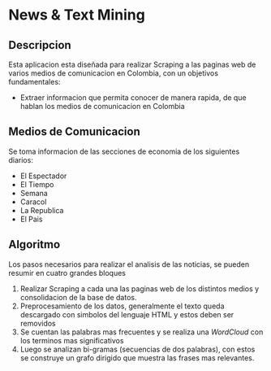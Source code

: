 
# News & Text Mining

## Descripcion

Esta aplicacion esta diseñada para realizar Scraping a las paginas web de varios medios de comunicacion en Colombia, con un objetivos fundamentales:

* Extraer informacion que permita conocer de manera rapida, de que hablan los medios de comunicacion en Colombia

## Medios de Comunicacion

Se toma informacion de las secciones de economia de los siguientes diarios:

* El Espectador 
* El Tiempo
* Semana
* Caracol
* La Republica
* El Pais

## Algoritmo 

Los pasos necesarios para realizar el analisis de las noticias, se pueden resumir en cuatro grandes bloques 

1. Realizar Scraping a cada una las paginas web de los distintos medios y consolidacion de la base de datos.
2. Preprocesamiento de los datos, generalmente el texto queda descargado con simbolos del lenguaje HTML y estos deben ser removidos
3. Se cuentan las palabras mas frecuentes y se realiza una *WordCloud* con los terminos mas significativos
4. Luego se analizan bi-gramas (secuencias de dos palabras), con estos se construye un grafo dirigido que muestra las frases mas relevantes.

